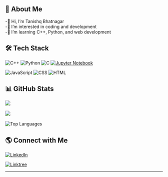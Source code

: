 ## 🚀 About Me

-👋 Hi, I’m Tanishq Bhatnagar  
-👀 I’m interested in coding and development  
-🌱 I’m learning C++, Python, and web development  


## 🛠️ Tech Stack

![C++](https://img.shields.io/badge/C++-00599C?style=for-the-badge&logo=c%2B%2B&logoColor=white)
![Python](https://img.shields.io/badge/Python-3776AB?style=for-the-badge&logo=python&logoColor=white)
![C](https://img.shields.io/badge/C-00599C?style=for-the-badge&logo=c&logoColor=white)
[![Jupyter Notebook](https://img.shields.io/badge/Jupyter-Notebook-FA0F00?style=for-the-badge&logo=jupyter&logoColor=white)](https://github.com/tanned366/Python_adv/blob/main/basics/your_notebook.ipynb)  

![JavaScript](https://img.shields.io/badge/JavaScript-F7DF1E?style=for-the-badge&logo=javascript&logoColor=black)
![CSS](https://img.shields.io/badge/CSS3-1572B6?style=for-the-badge&logo=css3&logoColor=white)
![HTML](https://img.shields.io/badge/HTML5-E34F26?style=for-the-badge&logo=html5&logoColor=white)



## 📊 GitHub Stats

![](https://github-readme-stats.vercel.app/api?username=tanned366&theme=tokyonight&hide_border=false&include_all_commits=false&count_private=false)<br/>  
![](https://github-readme-streak-stats.herokuapp.com/?user=tanned366&theme=tokyonight&hide_border=false)<br/>  
![Top Languages](https://github-readme-stats.vercel.app/api/top-langs/?username=tanned366&theme=tokyonight&hide_border=false&include_all_commits=true&count_private=true&layout=compact)

## 🌎 Connect with Me

[![LinkedIn](https://img.shields.io/badge/LinkedIn-0A66C2?style=for-the-badge&logo=linkedin&logoColor=white)](https://linkedin.com/in/tanishqbhattnagar)

[![Linktree](https://img.shields.io/badge/Linktree-00A859?style=for-the-badge&logo=linktree&logoColor=white)](https://linktr.ee/TanishqBhatnagar)

---
